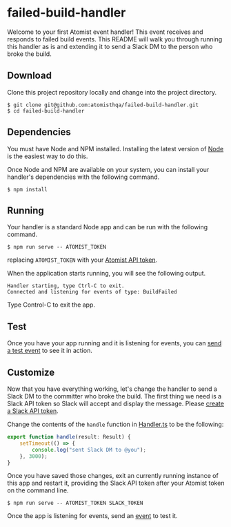 # failed-build-handler

Welcome to your first Atomist event handler!  This event receives and
responds to failed build events.  This README will walk you through
running this handler as is and extending it to send a Slack DM to the
person who broke the build.

## Download

Clone this project repository locally and change into the project
directory.

```
$ git clone git@github.com:atomisthqa/failed-build-handler.git
$ cd failed-build-handler
```

## Dependencies

You must have Node and NPM installed.  Installing the latest version
of [Node][node] is the easiest way to do this.

[node]: https://nodejs.org (Node.js)

Once Node and NPM are available on your system, you can install your
handler's dependencies with the following command.

```
$ npm install
```

## Running

Your handler is a standard Node app and can be run with the following
command.

```
$ npm run serve -- ATOMIST_TOKEN
```

replacing `ATOMIST_TOKEN` with your [Atomist API token][token].

[token]: https://www.atomist.com/settings/token (Atomist API Token)

When the application starts running, you will see the following
output.

```
Handler starting, type Ctrl-C to exit.
Connected and listening for events of type: BuildFailed
```

Type Control-C to exit the app.

## Test

Once you have your app running and it is listening for events, you
can [send a test event][event] to see it in action.

[event]: https://www.atomist.com/events/build/failed?test=true

## Customize

Now that you have everything working, let's change the handler to send
a Slack DM to the committer who broke the build.  The first thing we
need is a Slack API token so Slack will accept and display the
message.  Please [create a Slack API token][slack-token].

[slack-token]: https://api.slack.com/tokens (Slack API Token)

Change the contents of the `handle` function in [Handler.ts][handler]
to be the following:

```typescript
export function handle(result: Result) {
    setTimeout(() => {
        console.log("sent Slack DM to @you");
    }, 3000);
}
```

[handler]: https://github.com/atomisthqa/failed-build-handler/edit/master/Handler.ts

Once you have saved those changes, exit an currently running instance
of this app and restart it, providing the Slack API token after your
Atomist token on the command line.

```
$ npm run serve -- ATOMIST_TOKEN SLACK_TOKEN
```

Once the app is listening for events, send an [event][] to test it.
